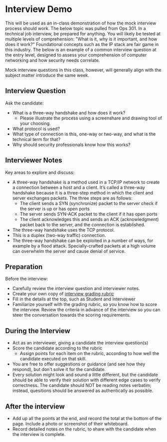 # Interview Demo

This will be used as an in-class demonstration of how the mock interview process should work. The below topic was pulled from Ops 301. In a technical job interview, be prepared for anything. You will likely be tested at multiple levels of comprehension: "What is it, why is it important, and how does it work?" Foundational concepts such as the IP stack are fair game in this industry. The below is an example of a common interview question at the entry level, designed to assess your comprehension of computer networking and how security needs correlate.

Mock interview questions in this class, however, will generally align with the subject matter introduce the same week.

## Interview Question

Ask the candidate:

- What is a three-way handshake and how does it work?
  - Please illustrate the process using a screenshare and drawing tool of your choosing.
- What protocol is used?
- What type of connection is this, one-way or two-way, and what is the technical term for that?
- Why should security professionals know how this works?

## Interviewer Notes

Key areas to explore and discuss:

- A three-way handshake is a method used in a TCP/IP network to create a connection between a host and a client. It’s called a three-way handshake because it is a three-step method in which the client and server exchanges packets. The three steps are as follows:
  - The client sends a SYN (synchronize) packet to the server check if the server is up or has open ports
  - The server sends SYN-ACK packet to the client if it has open ports
  - The client acknowledges this and sends an ACK (acknowledgment) packet back to the server, and the connection is established.
- The three-way handshake uses the TCP protocol.
- This is a duplex (two-way traffic) connection.
- The three-way handshake can be exploited in a number of ways, for example by a flood attack.  Specially-crafted packets at a high volume can overwhelm the server and cause denial of service.

## Preparation

Before the interview:

- Carefully review the interview question and interviewer notes.
- Create your own copy of [interview grading rubric](https://docs.google.com/spreadsheets/d/1scthkmARfzAFZrSYAp6LA2coOaoWUWbSzMbtIU4jcHw/edit)
- Fill in the details at the top, such as Student and Interviewer
- Familiarize yourself with the grading rubric, so you know how to score the interview. Review the criteria in advance of the interview so you can steer the conversation towards the scoring requirements.

## During the Interview

- Act as an interviewer, giving a candidate the interview question(s)
- Score the candidate according to the rubric
  - Assign points for each item on the rubric, according to how well the candidate executed on that skill.
- You are free to offer suggestions or guidance (and see how they respond),  but don't solve it for the candidate.
- Every solution might look and sound a little different, but the candidate should be able to verify their solution with different edge cases to verify correctness. The candidate should NOT be reading notes verbatim; instead, quesitions should be answered as authentically as possible.

## After the interview

- Add up all the points at the end, and record the total at the bottom of the page. Include a photo or screenshot of their whiteboard.
- Record detailed notes on the rubric, to share with the candidate when the interview is complete.
